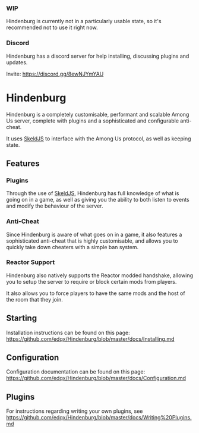 ### WIP
Hindenburg is currently not in a particularly usable state, so it's recommended
not to use it right now.

### Discord

Hindenburg has a discord server for help installing, discussing plugins and updates.

Invite: https://discord.gg/8ewNJYmYAU

# Hindenburg
Hindenburg is a completely customisable, performant and scalable Among Us
server, complete with plugins and a sophisticated and configurable anti-cheat.

It uses [SkeldJS](https://github.com/SkeldJS/SkeldJS) to interface with the
Among Us protocol, as well as keeping state.

## Features

### Plugins
Through the use of [SkeldJS](https://github.com/SkeldJS/SkeldJS), Hindenburg
has full knowledge of what is going on in a game, as well as giving you the
ability to both listen to events and modify the behaviour of the server.

### Anti-Cheat
Since Hindenburg is aware of what goes on in a game, it also features a
sophisticated anti-cheat that is highly customisable, and allows you to quickly
take down cheaters with a simple ban system.

### Reactor Support
Hindenburg also natively supports the Reactor modded handshake, allowing you to
setup the server to require or block certain mods from players.

It also allows you to force players to have the same mods and the host of the
room that they join.

## Starting
Installation instructions can be found on this page: https://github.com/edqx/Hindenburg/blob/master/docs/Installing.md

## Configuration
Configuration documentation can be found on this page: https://github.com/edqx/Hindenburg/blob/master/docs/Configuration.md

## Plugins
For instructions regarding writing your own plugins, see https://github.com/edqx/Hindenburg/blob/master/docs/Writing%20Plugins.md